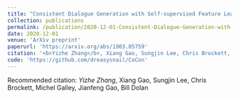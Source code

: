```yaml
---
title: "Consistent Dialogue Generation with Self-supervised Feature Learning."
collection: publications
permalink: /publication/2020-12-01-Consistent-Dialogue-Generation-with-Self-supervised-Feature-Learning
date: 2020-12-01
venue: 'ArXiv preprint'
paperurl: 'https://arxiv.org/abs/1903.05759'
citation: '<b>Yizhe Zhang</b>, Xiang Gao, Sungjin Lee, Chris Brockett, Michel Galley, Jianfeng Gao, Bill Dolan'
code: 'https://github.com/dreasysnail/CoCon'
---
```

Recommended citation: *Yizhe Zhang*, Xiang Gao, Sungjin Lee, Chris Brockett, Michel Galley, Jianfeng Gao, Bill Dolan